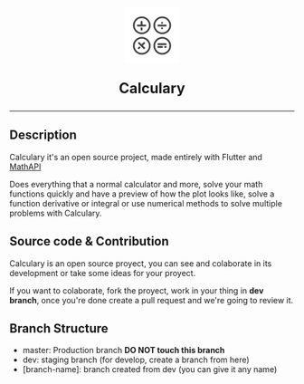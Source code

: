 <p align="center">
  <img height=100 src="https://raw.githubusercontent.com/jralvarenga/calculary/master/assets/icon_bg_white.svg" />
</p>

<p align="center" style="font-size: 25px">
  <strong>Calculary</strong>
</p>

---

## Description

Calculary it's an open source project, made entirely with Flutter and [MathAPI](https://try-mathapi.vercel.app/)

Does everything that a normal calculator and more, solve your math functions quickly and have a preview of how the plot looks like, solve a function derivative or integral or use numerical methods to solve multiple problems with Calculary.

## Source code & Contribution

Calculary is an open source proyect, you can see and colaborate in its development or take some ideas for your proyect.

If you want to colaborate, fork the proyect, work in your thing in <strong>dev branch</strong>, once you're done create a pull request and we're going to review it.

## Branch Structure

- master: Production branch <strong>DO NOT touch this branch</strong>
- dev: staging branch (for develop, create a branch from here)
- [branch-name]: branch created from dev (you can give it any name)